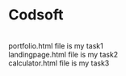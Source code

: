 # Codsoft
<br>
portfolio.html file is my task1
<br>
landingpage.html file is my task2
<br>
calculator.html file is my task3
